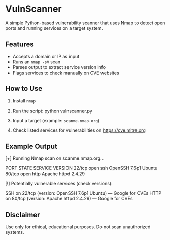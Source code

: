 # VulnScanner

A simple Python-based vulnerability scanner that uses Nmap to detect open ports and running services on a target system.

## Features
- Accepts a domain or IP as input
- Runs an `nmap -sV` scan
- Parses output to extract service version info
- Flags services to check manually on CVE websites 

## How to Use
1. Install `nmap`
2. Run the script:
python vulnscanner.py

3. Input a target (example: `scanme.nmap.org`)
4. Check listed services for vulnerabilities on https://cve.mitre.org

## Example Output
[+] Running Nmap scan on scanme.nmap.org...

PORT STATE SERVICE VERSION
22/tcp open ssh OpenSSH 7.6p1 Ubuntu
80/tcp open http Apache httpd 2.4.29

[!] Potentially vulnerable services (check versions):

SSH on 22/tcp (version: OpenSSH 7.6p1 Ubuntu) — Google for CVEs
HTTP on 80/tcp (version: Apache httpd 2.4.29) — Google for CVEs

## Disclaimer
Use only for ethical, educational purposes. Do not scan unauthorized systems.